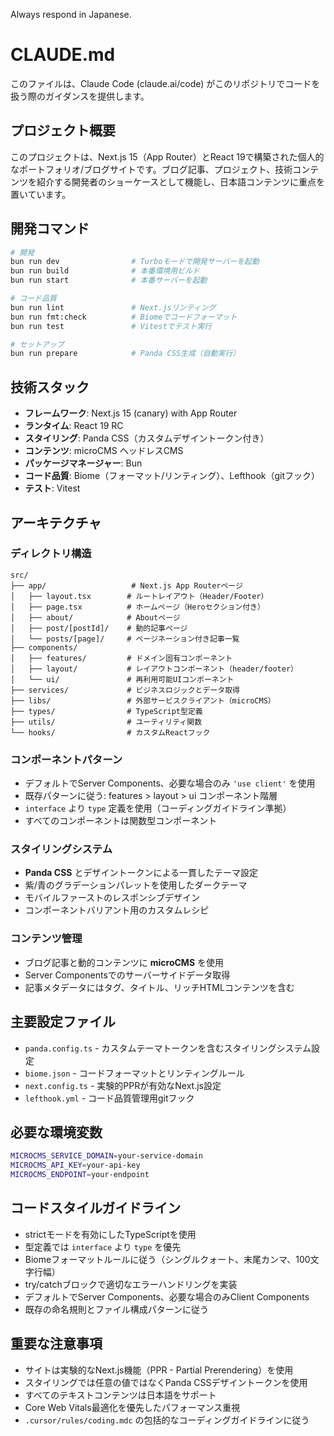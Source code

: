 Always respond in Japanese.

# CLAUDE.md

このファイルは、Claude Code (claude.ai/code) がこのリポジトリでコードを扱う際のガイダンスを提供します。

## プロジェクト概要

このプロジェクトは、Next.js 15（App Router）とReact 19で構築された個人的なポートフォリオ/ブログサイトです。ブログ記事、プロジェクト、技術コンテンツを紹介する開発者のショーケースとして機能し、日本語コンテンツに重点を置いています。

## 開発コマンド

```bash
# 開発
bun run dev                # Turboモードで開発サーバーを起動
bun run build              # 本番環境用ビルド
bun run start              # 本番サーバーを起動

# コード品質
bun run lint               # Next.jsリンティング
bun run fmt:check          # Biomeでコードフォーマット
bun run test               # Vitestでテスト実行

# セットアップ
bun run prepare            # Panda CSS生成（自動実行）
```

## 技術スタック

- **フレームワーク**: Next.js 15 (canary) with App Router
- **ランタイム**: React 19 RC
- **スタイリング**: Panda CSS（カスタムデザイントークン付き）
- **コンテンツ**: microCMS ヘッドレスCMS
- **パッケージマネージャー**: Bun
- **コード品質**: Biome（フォーマット/リンティング）、Lefthook（gitフック）
- **テスト**: Vitest

## アーキテクチャ

### ディレクトリ構造
```
src/
├── app/                   # Next.js App Routerページ
│   ├── layout.tsx        # ルートレイアウト（Header/Footer）
│   ├── page.tsx          # ホームページ（Heroセクション付き）
│   ├── about/            # Aboutページ
│   ├── post/[postId]/    # 動的記事ページ
│   └── posts/[page]/     # ページネーション付き記事一覧
├── components/
│   ├── features/         # ドメイン固有コンポーネント
│   ├── layout/           # レイアウトコンポーネント（header/footer）
│   └── ui/               # 再利用可能UIコンポーネント
├── services/             # ビジネスロジックとデータ取得
├── libs/                 # 外部サービスクライアント（microCMS）
├── types/                # TypeScript型定義
├── utils/                # ユーティリティ関数
└── hooks/                # カスタムReactフック
```

### コンポーネントパターン
- デフォルトでServer Components、必要な場合のみ `'use client'` を使用
- 既存パターンに従う: features > layout > ui コンポーネント階層
- `interface` より `type` 定義を使用（コーディングガイドライン準拠）
- すべてのコンポーネントは関数型コンポーネント

### スタイリングシステム
- **Panda CSS** とデザイントークンによる一貫したテーマ設定
- 紫/青のグラデーションパレットを使用したダークテーマ
- モバイルファーストのレスポンシブデザイン
- コンポーネントバリアント用のカスタムレシピ

### コンテンツ管理
- ブログ記事と動的コンテンツに **microCMS** を使用
- Server Componentsでのサーバーサイドデータ取得
- 記事メタデータにはタグ、タイトル、リッチHTMLコンテンツを含む

## 主要設定ファイル

- `panda.config.ts` - カスタムテーマトークンを含むスタイリングシステム設定
- `biome.json` - コードフォーマットとリンティングルール
- `next.config.ts` - 実験的PPRが有効なNext.js設定
- `lefthook.yml` - コード品質管理用gitフック

## 必要な環境変数

```bash
MICROCMS_SERVICE_DOMAIN=your-service-domain
MICROCMS_API_KEY=your-api-key
MICROCMS_ENDPOINT=your-endpoint
```

## コードスタイルガイドライン

- strictモードを有効にしたTypeScriptを使用
- 型定義では `interface` より `type` を優先
- Biomeフォーマットルールに従う（シングルクォート、末尾カンマ、100文字行幅）
- try/catchブロックで適切なエラーハンドリングを実装
- デフォルトでServer Components、必要な場合のみClient Components
- 既存の命名規則とファイル構成パターンに従う

## 重要な注意事項

- サイトは実験的なNext.js機能（PPR - Partial Prerendering）を使用
- スタイリングでは任意の値ではなくPanda CSSデザイントークンを使用
- すべてのテキストコンテンツは日本語をサポート
- Core Web Vitals最適化を優先したパフォーマンス重視
- `.cursor/rules/coding.mdc` の包括的なコーディングガイドラインに従う

